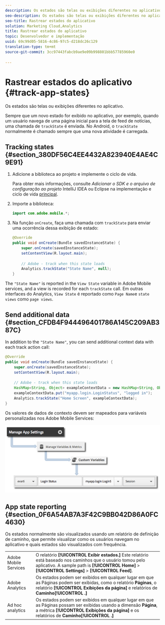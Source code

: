```yaml
---
description: Os estados são telas ou exibições diferentes no aplicativo.
seo-description: Os estados são telas ou exibições diferentes no aplicativo.
seo-title: Rastrear estados do aplicativo
solution: Marketing Cloud,Analytics
title: Rastrear estados do aplicativo
topic: Desenvolvedor e implementação
uuid: 69c99d05-5816-4c86-97c5-d218dc26c129
translation-type: tm+mt
source-git-commit: 3cc97443fabcb9ae9e09b998801bbb57785960e0

---
```



# Rastrear estados do aplicativo {#track-app-states}

Os estados são telas ou exibições diferentes no aplicativo.

Sempre que um novo estado for exibido no aplicativo, por exemplo, quando um usuário navega de uma página inicial para a tela de feed de notícias, uma chamada de `trackState` é enviada. No Android, o `trackState` normalmente é chamado sempre que uma nova atividade é carregada.

## Tracking states {#section_380DF56C4EE4432A823940E4AE4C9E91}

1. Adicione a biblioteca ao projeto e implemente o ciclo de vida.

   Para obter mais informações, consulte *Adicionar o SDK e o arquivo de configuração ao projeto* IntelliJ IDEA ou Eclipse na implementação e ciclo de vida [principal](/help/android/getting-started/dev-qs.md).

1. Importe a biblioteca:

   ```java
   import com.adobe.mobile.*;
   ```

1. Na função `onCreate`, faça uma chamada com `trackState` para enviar uma ocorrência dessa exibição de estado:

   ```java
   @Override 
   public void onCreate(Bundle savedInstanceState) { 
       super.onCreate(savedInstanceState); 
       setContentView(R.layout.main); 
   
       // Adobe - track when this state loads 
       Analytics.trackState("State Name", null); 
   }
   ```

The `"State Name"` is reported in the `View State` variable in Adobe Mobile services, and a view is recorded for each `trackState` call. Em outras interfaces do Analytics, `View State` é reportado como `Page Name`e `state views` como `page views`.

## Send additional data {#section_CFDB4F944496401786A145C209AB387C}

In addition to the `"State Name"`, you can send additional context data with each track action call:

```java
@Override 
public void onCreate(Bundle savedInstanceState) { 
    super.onCreate(savedInstanceState); 
    setContentView(R.layout.main); 
  
    // Adobe - track when this state loads 
    HashMap<String, Object> exampleContextData = new HashMap<String, Object>(); 
    exampleContextData.put("myapp.login.LoginStatus", "logged in"); 
    Analytics.trackState("Home Screen", exampleContextData); 
}
```

Os valores de dados de contexto devem ser mapeados para variáveis personalizadas nos Adobe Mobile Services:

![](assets/map-variable-context-state.png)

## App state reporting {#section_0F6A54AB7A3F42C9BB042D86A0FC4630}

Os estados normalmente são visualizados usando um relatório de definição de caminho, que permite visualizar como os usuários navegam no aplicativo e quais estados são visualizados com frequência.

|  |  |
|--- |--- |
| Adobe Mobile Services | O relatório **[!UICONTROL Exibir estados.]** Este relatório está baseado nos caminhos que o usuário tomou pelo aplicativo. A sample path is  **[!UICONTROL Home]**  &gt;  **[!UICONTROL Settings]**  &gt; **[!UICONTROL Feed]**. |
| Adobe Analytics | Os estados podem ser exibidos em qualquer lugar em que as Páginas podem ser exibidas, como o relatório **Páginas**, o relatório **[!UICONTROL Exibições da página]** e relatórios de **Caminho[!UICONTROL .]** |
| Ad hoc analytics | Os estados podem ser exibidos em qualquer lugar em que as Páginas possam ser exibidas usando a dimensão **Página**, a métrica **[!UICONTROL Exibições da página]** e os relatórios de **Caminho[!UICONTROL .]** |


